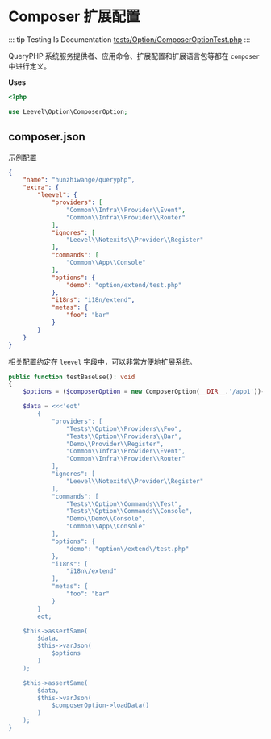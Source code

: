 # Composer 扩展配置

::: tip Testing Is Documentation
[tests/Option/ComposerOptionTest.php](https://github.com/hunzhiwange/framework/blob/master/tests/Option/ComposerOptionTest.php)
:::
    
QueryPHP 系统服务提供者、应用命令、扩展配置和扩展语言包等都在 `composer` 中进行定义。

**Uses**

``` php
<?php

use Leevel\Option\ComposerOption;
```

## composer.json 

示例配置

``` json
{
    "name": "hunzhiwange/queryphp",
    "extra": {
        "leevel": {
            "providers": [
                "Common\\Infra\\Provider\\Event",
                "Common\\Infra\\Provider\\Router"
            ],
            "ignores": [
                "Leevel\\Notexits\\Provider\\Register"
            ],
            "commands": [
                "Common\\App\\Console"
            ],
            "options": {
                "demo": "option/extend/test.php"
            },
            "i18ns": "i18n/extend",
            "metas": {
                "foo": "bar"
            }
        }
    }
}
```

相关配置约定在 `leevel` 字段中，可以非常方便地扩展系统。


``` php
public function testBaseUse(): void
{
    $options = ($composerOption = new ComposerOption(__DIR__.'/app1'))->loadData();

    $data = <<<'eot'
        {
            "providers": [
                "Tests\\Option\\Providers\\Foo",
                "Tests\\Option\\Providers\\Bar",
                "Demo\\Provider\\Register",
                "Common\\Infra\\Provider\\Event",
                "Common\\Infra\\Provider\\Router"
            ],
            "ignores": [
                "Leevel\\Notexits\\Provider\\Register"
            ],
            "commands": [
                "Tests\\Option\\Commands\\Test",
                "Tests\\Option\\Commands\\Console",
                "Demo\\Demo\\Console",
                "Common\\App\\Console"
            ],
            "options": {
                "demo": "option\/extend\/test.php"
            },
            "i18ns": [
                "i18n\/extend"
            ],
            "metas": {
                "foo": "bar"
            }
        }
        eot;

    $this->assertSame(
        $data,
        $this->varJson(
            $options
        )
    );

    $this->assertSame(
        $data,
        $this->varJson(
            $composerOption->loadData()
        )
    );
}
```